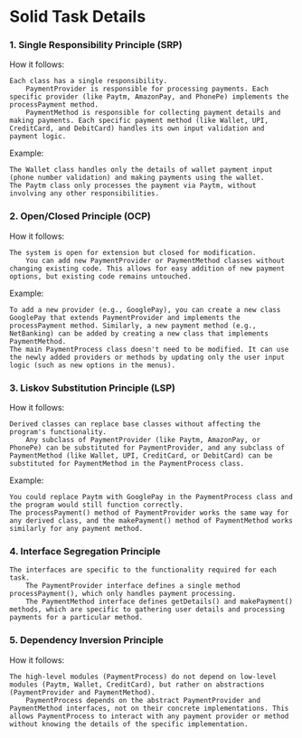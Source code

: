 <h1> Solid Task Details</h1>

<div>

<h3>1. Single Responsibility Principle (SRP)</h3>

How it follows:

    Each class has a single responsibility.
        PaymentProvider is responsible for processing payments. Each specific provider (like Paytm, AmazonPay, and PhonePe) implements the processPayment method.
        PaymentMethod is responsible for collecting payment details and making payments. Each specific payment method (like Wallet, UPI, CreditCard, and DebitCard) handles its own input validation and payment logic.

Example:

    The Wallet class handles only the details of wallet payment input (phone number validation) and making payments using the wallet.
    The Paytm class only processes the payment via Paytm, without involving any other responsibilities.

<h3>2. Open/Closed Principle (OCP)</h3>

How it follows:

    The system is open for extension but closed for modification.
        You can add new PaymentProvider or PaymentMethod classes without changing existing code. This allows for easy addition of new payment options, but existing code remains untouched.

Example:

    To add a new provider (e.g., GooglePay), you can create a new class GooglePay that extends PaymentProvider and implements the processPayment method. Similarly, a new payment method (e.g., NetBanking) can be added by creating a new class that implements PaymentMethod.
    The main PaymentProcess class doesn't need to be modified. It can use the newly added providers or methods by updating only the user input logic (such as new options in the menus).

<h3>3. Liskov Substitution Principle (LSP)</h3>

How it follows:

    Derived classes can replace base classes without affecting the program's functionality.
        Any subclass of PaymentProvider (like Paytm, AmazonPay, or PhonePe) can be substituted for PaymentProvider, and any subclass of PaymentMethod (like Wallet, UPI, CreditCard, or DebitCard) can be substituted for PaymentMethod in the PaymentProcess class.

Example:

    You could replace Paytm with GooglePay in the PaymentProcess class and the program would still function correctly.
    The processPayment() method of PaymentProvider works the same way for any derived class, and the makePayment() method of PaymentMethod works similarly for any payment method.

<h3>4. Interface Segregation Principle</h3>



    The interfaces are specific to the functionality required for each task.
        The PaymentProvider interface defines a single method processPayment(), which only handles payment processing.
        The PaymentMethod interface defines getDetails() and makePayment() methods, which are specific to gathering user details and processing payments for a particular method.


<h3>5. Dependency Inversion Principle </h3>

How it follows:

    The high-level modules (PaymentProcess) do not depend on low-level modules (Paytm, Wallet, CreditCard), but rather on abstractions (PaymentProvider and PaymentMethod).
        PaymentProcess depends on the abstract PaymentProvider and PaymentMethod interfaces, not on their concrete implementations. This allows PaymentProcess to interact with any payment provider or method without knowing the details of the specific implementation.



</div>